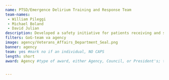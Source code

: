 ```yaml
---
name: PTSD/Emergence Delirium Training and Response Team
team-names: 
 - William Pileggi
 - Michael Boland
 - David Julian
description: Developed a safety initiative for patients receiving and staff administering anesthesia to prevent the avoidable risk of emergence delirium. The team has increased safety and reduced injuries in both veterans and staff, and their training program is now mandatory and has been presented locally, state-wide, and nationally.
filters: GoG-team va agency
image: agency/Veterans_Affairs_Department_Seal.png
banner: agency
team: yes #mark no if an individual, NO CAPS 
length: short
award: Agency #type of award, either Agency, Council, or President's; this is case sensitive so make sure to match the options listed exactly. This section generates the format of the card


---
```

